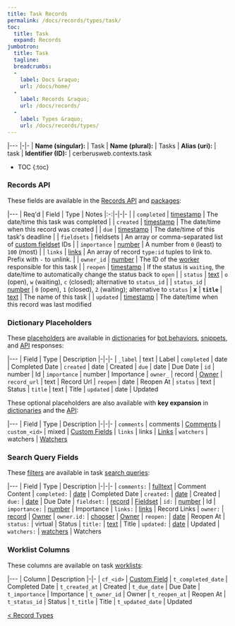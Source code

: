 ```yaml
---
title: Task Records
permalink: /docs/records/types/task/
toc:
  title: Task
  expand: Records
jumbotron:
  title: Task
  tagline: 
  breadcrumbs:
  -
    label: Docs &raquo;
    url: /docs/home/
  -
    label: Records &raquo;
    url: /docs/records/
  -
    label: Types &raquo;
    url: /docs/records/types/
---
```


|---
|-|-
| **Name (singular):** | Task
| **Name (plural):** | Tasks
| **Alias (uri):** | task
| **Identifier (ID):** | cerberusweb.contexts.task

* TOC
{:toc}

### Records API

These fields are available in the [Records API](/docs/api/endpoints/records/) and [packages](/docs/packages/):

|---
| Req'd | Field | Type | Notes
|:-:|-|-|-
|   | `completed` | [timestamp](/docs/records/fields/types/timestamp/) | The date/time this task was completed 
|   | `created` | [timestamp](/docs/records/fields/types/timestamp/) | The date/time when this record was created 
|   | `due` | [timestamp](/docs/records/fields/types/timestamp/) | The date/time of this task's deadline 
|   | `fieldsets` | fieldsets | An array or comma-separated list of [custom fieldset](/docs/records/types/custom_fieldset/) IDs 
|   | `importance` | [number](/docs/records/fields/types/number/) | A number from `0` (least) to `100` (most) 
|   | `links` | [links](/docs/records/fields/types/links/) | An array of record `type:id` tuples to link to. Prefix with `-` to unlink. 
|   | `owner_id` | [number](/docs/records/fields/types/number/) | The ID of the [worker](/docs/records/types/worker/) responsible for this task 
|   | `reopen` | [timestamp](/docs/records/fields/types/timestamp/) | If the status is `waiting`, the date/time to automatically change the status back to `open` 
|   | `status` | [text](/docs/records/fields/types/text/) | `o` (open), `w` (waiting), `c` (closed); alternative to `status_id` 
|   | `status_id` | [number](/docs/records/fields/types/number/) | `0` (open), `1` (closed), `2` (waiting); alternative to `status` 
| **x** | **`title`** | [text](/docs/records/fields/types/text/) | The name of this task 
|   | `updated` | [timestamp](/docs/records/fields/types/timestamp/) | The date/time when this record was last modified 

### Dictionary Placeholders

These [placeholders](/docs/bots/scripting/placeholders/) are available in [dictionaries](/docs/bots/behaviors/dictionaries/) for [bot behaviors](/docs/bots/behaviors/), [snippets](/docs/snippets/), and [API](/docs/api/) responses:

|---
| Field | Type | Description
|-|-|-
| `_label` | text | Label
| `completed` | date | Completed Date
| `created` | date | Created
| `due` | date | Due Date
| `id` | number | Id
| `importance` | number | Importance
| `owner_` | record | [Owner](/docs/records/types/worker/)
| `record_url` | text | Record Url
| `reopen` | date | Reopen At
| `status` | text | Status
| `title` | text | Title
| `updated` | date | Updated

These optional placeholders are also available with **key expansion** in [dictionaries](/docs/bots/behaviors/dictionaries/key-expansion/) and the [API](/docs/api/responses/#expanding-keys-in-api-requests):

|---
| Field | Type | Description
|-|-|-
| `comments` | comments | [Comments](/docs/bots/behaviors/dictionaries/key-expansion/#comments)
| `custom_<id>` | mixed | [Custom Fields](/docs/bots/behaviors/dictionaries/key-expansion/#custom-fields)
| `links` | links | [Links](/docs/bots/behaviors/dictionaries/key-expansion/#links)
| `watchers` | watchers | [Watchers](/docs/bots/behaviors/dictionaries/key-expansion/#watchers)
	
### Search Query Fields

These [filters](/docs/search/filters/) are available in task [search queries](/docs/search/):

|---
| Field | Type | Description
|-|-|-
| `comments:` | [fulltext](/docs/search/filters/fulltext/) | Comment Content
| `completed:` | [date](/docs/search/filters/dates/) | Completed Date
| `created:` | [date](/docs/search/filters/dates/) | Created
| `due:` | [date](/docs/search/filters/dates/) | Due Date
| `fieldset:` | [record](/docs/search/deep-search/) | [Fieldset](/docs/records/types/custom_fieldset/)
| `id:` | [number](/docs/search/filters/numbers/) | Id
| `importance:` | [number](/docs/search/filters/numbers/) | Importance
| `links:` | [links](/docs/search/filters/links/) | Record Links
| `owner:` | [record](/docs/search/deep-search/) | [Owner](/docs/records/types/worker/)
| `owner.id:` | [chooser](/docs/search/filters/choosers/) | [Owner](/docs/records/types/worker/)
| `reopen:` | [date](/docs/search/filters/dates/) | Reopen At
| `status:` | virtual | Status
| `title:` | [text](/docs/search/filters/text/) | Title
| `updated:` | [date](/docs/search/filters/dates/) | Updated
| `watchers:` | [watchers](/docs/search/filters/watchers/) | Watchers
	
### Worklist Columns

These columns are available on task [worklists](/docs/worklists/):

|---
| Column | Description
|-|-
| `cf_<id>` | [Custom Field](/docs/records/types/custom_field/)
| `t_completed_date` | Completed Date
| `t_created_at` | Created
| `t_due_date` | Due Date
| `t_importance` | Importance
| `t_owner_id` | Owner
| `t_reopen_at` | Reopen At
| `t_status_id` | Status
| `t_title` | Title
| `t_updated_date` | Updated

<div class="section-nav">
	<div class="left">
		<a href="/docs/records/types/" class="prev">&lt; Record Types</a>
	</div>
	<div class="right align-right">
	</div>
</div>
<div class="clear"></div>